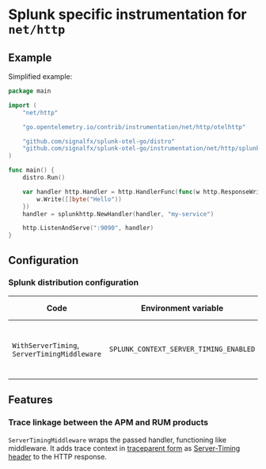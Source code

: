 # Splunk specific instrumentation for `net/http`

## Example

Simplified example:

```go
package main

import (
	"net/http"

	"go.opentelemetry.io/contrib/instrumentation/net/http/otelhttp"

	"github.com/signalfx/splunk-otel-go/distro"
	"github.com/signalfx/splunk-otel-go/instrumentation/net/http/splunkhttp"
)

func main() {
	distro.Run()

	var handler http.Handler = http.HandlerFunc(func(w http.ResponseWriter, r *http.Request) {
		w.Write([]byte("Hello"))
	})
	handler = splunkhttp.NewHandler(handler, "my-service")

	http.ListenAndServe(":9090", handler)
}
```

## Configuration

### Splunk distribution configuration

| Code                                         | Environment variable                   | Default value  | Purpose                                         |
| -------------------------------------------- | -------------------------------------- | -------------- | ----------------------------------------------- |
| `WithServerTiming`, `ServerTimingMiddleware` | `SPLUNK_CONTEXT_SERVER_TIMING_ENABLED` | `true`         | Adds `Server-Timing` header to HTTP responses.  |

## Features

### Trace linkage between the APM and RUM products

`ServerTimingMiddleware` wraps the passed handler, functioning like middleware.
It adds trace context in [traceparent form](https://www.w3.org/TR/trace-context/#traceparent-header)
as [Server-Timing header](https://www.w3.org/TR/server-timing/) to the HTTP response.
